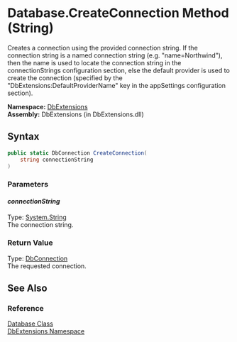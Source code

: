 Database.CreateConnection Method (String)
=========================================
Creates a connection using the provided connection string. If the connection string is a named connection string (e.g. "name=Northwind"), then the name is used to locate the connection string in the connectionStrings configuration section, else the default provider is used to create the connection (specified by the "DbExtensions:DefaultProviderName" key in the appSettings configuration section).

**Namespace:** [DbExtensions][1]  
**Assembly:** DbExtensions (in DbExtensions.dll)

Syntax
------

```csharp
public static DbConnection CreateConnection(
	string connectionString
)
```

### Parameters

#### *connectionString*
Type: [System.String][2]  
The connection string.

### Return Value
Type: [DbConnection][3]  
The requested connection.

See Also
--------

### Reference
[Database Class][4]  
[DbExtensions Namespace][1]  

[1]: ../README.md
[2]: http://msdn.microsoft.com/en-us/library/s1wwdcbf
[3]: http://msdn.microsoft.com/en-us/library/c790zwhc
[4]: README.md